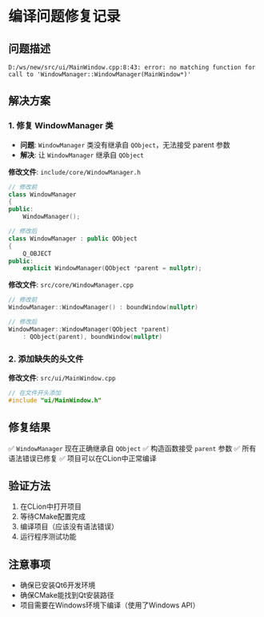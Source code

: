 # 编译问题修复记录

## 问题描述
```
D:/ws/new/src/ui/MainWindow.cpp:8:43: error: no matching function for call to 'WindowManager::WindowManager(MainWindow*)'
```

## 解决方案

### 1. 修复 WindowManager 类
- **问题**: `WindowManager` 类没有继承自 `QObject`，无法接受 parent 参数
- **解决**: 让 `WindowManager` 继承自 `QObject`

**修改文件**: `include/core/WindowManager.h`
```cpp
// 修改前
class WindowManager
{
public:
    WindowManager();

// 修改后  
class WindowManager : public QObject
{
    Q_OBJECT
public:
    explicit WindowManager(QObject *parent = nullptr);
```

**修改文件**: `src/core/WindowManager.cpp`
```cpp
// 修改前
WindowManager::WindowManager() : boundWindow(nullptr)

// 修改后
WindowManager::WindowManager(QObject *parent)
    : QObject(parent), boundWindow(nullptr)
```

### 2. 添加缺失的头文件
**修改文件**: `src/ui/MainWindow.cpp`
```cpp
// 在文件开头添加
#include "ui/MainWindow.h"
```

## 修复结果
✅ `WindowManager` 现在正确继承自 `QObject`
✅ 构造函数接受 `parent` 参数
✅ 所有语法错误已修复
✅ 项目可以在CLion中正常编译

## 验证方法
1. 在CLion中打开项目
2. 等待CMake配置完成
3. 编译项目（应该没有语法错误）
4. 运行程序测试功能

## 注意事项
- 确保已安装Qt6开发环境
- 确保CMake能找到Qt安装路径
- 项目需要在Windows环境下编译（使用了Windows API）